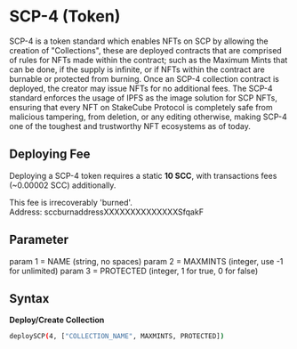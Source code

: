 # SCP-4 (Token)

SCP-4 is a token standard which enables NFTs on SCP by allowing the creation of "Collections", these are deployed contracts that are comprised of rules for NFTs made within the contract; such as the Maximum Mints that can be done, if the supply is infinite, or if NFTs within the contract are burnable or protected from burning. Once an SCP-4 collection contract is deployed, the creator may issue NFTs for no additional fees. The SCP-4 standard enforces the usage of IPFS as the image solution for SCP NFTs, ensuring that every NFT on StakeCube Protocol is completely safe from malicious tampering, from deletion, or any editing otherwise, making SCP-4 one of the toughest and trustworthy NFT ecosystems as of today.

## Deploying Fee
Deploying a SCP-4 token requires a static **10 SCC**, with transactions fees (~0.00002 SCC) additionally.

This fee is irrecoverably 'burned'.  
Address: sccburnaddressXXXXXXXXXXXXXXSfqakF

## Parameter

param 1 = NAME (string, no spaces)
param 2 = MAXMINTS (integer, use -1 for unlimited)
param 3 = PROTECTED (integer, 1 for true, 0 for false)

## Syntax

**Deploy/Create Collection**
```bash
deploySCP(4, ["COLLECTION_NAME", MAXMINTS, PROTECTED])
```